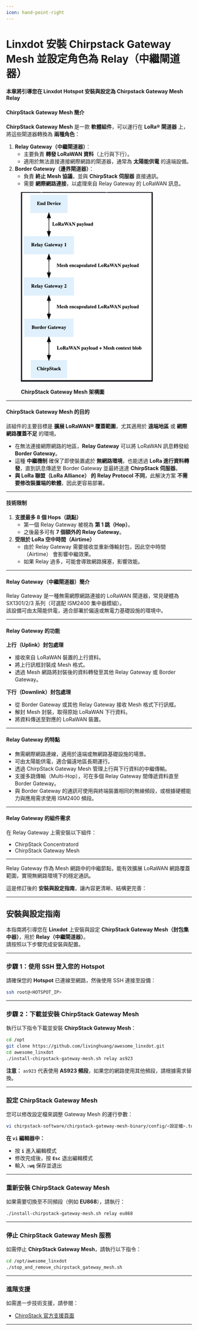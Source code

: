 ```yaml
---
icon: hand-point-right
---
```


# Linxdot 安裝 Chirpstack Gateway Mesh 並設定角色為 Relay（中繼閘道器）

#### **本章將引導您在 Linxdot Hotspot** 安裝與設定為 Chirpstack Gateway Mesh Relay

#### **ChirpStack Gateway Mesh 簡介**

**ChirpStack Gateway Mesh** 是一款 **軟體組件**，可以運行在 **LoRa® 閘道器** 上，將這些閘道器轉換為 **兩種角色**：

1. **Relay Gateway（中繼閘道器）**：
   * 主要負責 **轉發 LoRaWAN 資料**（上行與下行）。
   * 適用於無法直接連接網際網路的閘道器，通常為 **太陽能供電** 的遠端設備。
2. **Border Gateway（邊界閘道器）**：
   * 負責 **終止 Mesh 協議**，並與 **ChirpStack 伺服器** 直接通訊。
   * 需要 **網際網路連接**，以處理來自 Relay Gateway 的 LoRaWAN 訊息。

<figure><img src="../../.gitbook/assets/截圖 2025-02-15 清晨7.29.51.png" alt=""><figcaption><p><strong>ChirpStack Gateway Mesh 架構圖</strong></p></figcaption></figure>

***

#### **ChirpStack Gateway Mesh 的目的**

該組件的主要目標是 **擴展 LoRaWAN® 覆蓋範圍**，尤其適用於 **遠端地區** 或 **網際網路覆蓋不足** 的環境。

* 在無法連接網際網路的地區，**Relay Gateway** 可以將 LoRaWAN 訊息轉發給 **Border Gateway**。
* 這種 **中繼機制** 確保了即使裝置處於 **無網路環境**，也能透過 **LoRa 進行資料轉發**，直到訊息傳遞至 Border Gateway 並最終送達 **ChirpStack 伺服器**。
* **與 LoRa 聯盟（LoRa Alliance） 的 Relay Protocol 不同**，此解決方案 **不需要修改裝置端的軟體**，因此更容易部署。

***

#### **技術限制**

1. **支援最多 8 個 Hops（跳點）**
   * 第一個 Relay Gateway 被視為 **第 1 跳（Hop）**。
   * 之後最多可有 **7 個額外的 Relay Gateway**。
2. **受限於 LoRa 空中時間（Airtime）**
   * 由於 Relay Gateway 需要接收並重新傳輸封包，因此空中時間（Airtime） 會影響中繼效果。
   * 如果 Relay 過多，可能會導致網路擁塞，影響效能。

***

#### **Relay Gateway（中繼閘道器）簡介**

Relay Gateway 是一種無需網際網路連接的 LoRaWAN 閘道器，常見硬體為 SX1301/2/3 系列（可選配 ISM2400 集中器模組）。\
該設備可由太陽能供電，適合部署於偏遠或無電力基礎設施的環境中。

***

#### **Relay Gateway 的功能**

**上行（Uplink）封包處理**

* 接收來自 LoRaWAN 裝置的上行資料。
* 將上行訊框封裝成 Mesh 格式。
* 透過 Mesh 網路將封裝後的資料轉發至其他 Relay Gateway 或 Border Gateway。

**下行（Downlink）封包處理**

* 從 Border Gateway 或其他 Relay Gateway 接收 Mesh 格式下行訊框。
* 解封 Mesh 封裝，取得原始 LoRaWAN 下行資料。
* 將資料傳送至對應的 LoRaWAN 裝置。

***

#### **Relay Gateway 的特點**

* 無需網際網路連線，適用於遠端或無網路基礎設施的場景。
* 可由太陽能供電，適合偏遠地區長期運行。
* 透過 ChirpStack Gateway Mesh 管理上行與下行資料的中繼傳輸。
* 支援多跳傳輸（Multi-Hop），可在多個 Relay Gateway 間傳遞資料直至 Border Gateway。
* 與 Border Gateway 的通訊可使用與終端裝置相同的無線頻段，或根據硬體能力與應用需求使用 ISM2400 頻段。

***

#### **Relay Gateway 的組件需求**

在 Relay Gateway 上需安裝以下組件：

* ChirpStack Concentratord
* ChirpStack Gateway Mesh

***

Relay Gateway 作為 Mesh 網路中的中繼節點，能有效擴展 LoRaWAN 網路覆蓋範圍，實現無網路環境下的穩定通訊。

這是修訂後的 **安裝與設定指南**，讓內容更清晰、結構更完善：

***

## **安裝與設定指南**

本指南將引導您在 **Linxdot** 上安裝與設定 **ChirpStack Gateway Mesh（封包集中器）**，用於 **Relay（中繼閘道器）**。\
請按照以下步驟完成安裝與配置。

***

### **步驟 1：使用 SSH 登入您的 Hotspot**

請確保您的 **Hotspot** 已連線至網路，然後使用 SSH 連接至設備：

```sh
ssh root@<HOTSPOT_IP>
```

***

### **步驟 2：下載並安裝 ChirpStack Gateway Mesh**

執行以下指令下載並安裝 **ChirpStack Gateway Mesh**：

```sh
cd /opt
git clone https://github.com/livinghuang/awesome_linxdot.git
cd awesome_linxdot
./install-chirpstack-gateway-mesh.sh relay as923
```

**注意：** `as923` 代表使用 **AS923 頻段**，如果您的網路使用其他頻段，請根據需求替換。

***

### **設定 ChirpStack Gateway Mesh**

您可以修改設定檔來調整 Gateway Mesh 的運行參數：

```sh
vi chirpstack-software/chirpstack-gateway-mesh-binary/config/<設定檔>.toml
```

**在 `vi` 編輯器中：**

* 按 **`i`** 進入編輯模式
* 修改完成後，按 **`Esc`** 退出編輯模式
* 輸入 **`:wq`** 保存並退出

***

### **重新安裝 ChirpStack Gateway Mesh**

如果需要切換至不同頻段（例如 **EU868**），請執行：

```sh
./install-chirpstack-gateway-mesh.sh relay eu868
```

***

### **停止 ChirpStack Gateway Mesh 服務**

如需停止 **ChirpStack Gateway Mesh**，請執行以下指令：

```sh
cd /opt/awesome_linxdot
./stop_and_remove_chirpstack_gateway_mesh.sh
```

***

### **進階支援**

如需進一步技術支援，請參閱：

* [ChirpStack 官方支援頁面](https://www.chirpstack.io/)

***

